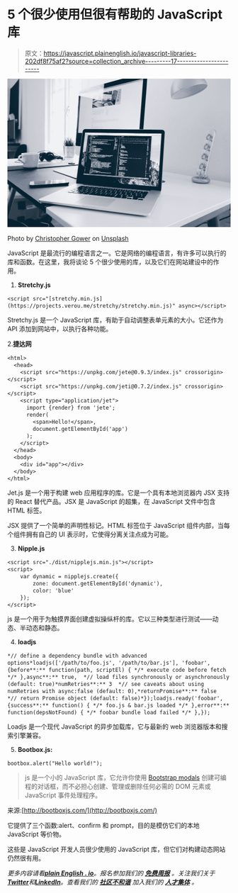 # 5 个很少使用但很有帮助的 JavaScript 库

> 原文：<https://javascript.plainenglish.io/javascript-libraries-202df8f75af2?source=collection_archive---------17----------------------->

![](img/921c088fc16321c87c34c557caad4ee8.png)

Photo by [Christopher Gower](https://unsplash.com/@cgower?utm_source=medium&utm_medium=referral) on [Unsplash](https://unsplash.com?utm_source=medium&utm_medium=referral)

JavaScript 是最流行的编程语言之一。它是网络的编程语言，有许多可以执行的库和函数。在这里，我将谈论 5 个很少使用的库，以及它们在网站建设中的作用。

1.  **Stretchy.js**

```
<script src="[stretchy.min.js](https://projects.verou.me/stretchy/stretchy.min.js)" async></script>
```

Stretchy.js 是一个 JavaScript 库，有助于自动调整表单元素的大小。它还作为 API 添加到网站中，以执行各种功能。

2.**捷达网**

```
<html>
  <head>
    <script src="https://unpkg.com/jete@0.9.3/index.js" crossorigin></script>
    <script src="https://unpkg.com/jeti@0.7.2/index.js" crossorigin></script>
    <script type="application/jet">
      import {render} from 'jete';
      render(
        <span>Hello!</span>,
        document.getElementById('app')
      );
    </script>
  </head>
  <body>
    <div id="app"></div>
  </body>
</html>
```

Jet.js 是一个用于构建 web 应用程序的库。它是一个具有本地浏览器内 JSX 支持的 React 替代产品。JSX 是 JavaScript 的超集，在 JavaScript 文件中包含 HTML 标签。

JSX 提供了一个简单的声明性标记。HTML 标签位于 JavaScript 组件内部，当每个组件拥有自己的 UI 表示时，它使得分离关注点成为可能。

3. **Nipple.js**

```
<script src="./dist/nipplejs.min.js"></script>
<script>
    var dynamic = nipplejs.create({
        zone: document.getElementById('dynamic'),
        color: 'blue'
    });
</script>
```

js 是一个用于为触摸界面创建虚拟操纵杆的库。它以三种类型进行测试——动态、半动态和静态。

4. **loadjs**

```
*// define a dependency bundle with advanced options*loadjs(['/path/to/foo.js', '/path/to/bar.js'], 'foobar', {before**:** function(path, scriptEl) { */* execute code before fetch */* },async**:** true,  *// load files synchronously or asynchronously (default: true)*numRetries**:** 3  *// see caveats about using numRetries with async:false (default: 0),*returnPromise**:** false  *// return Promise object (default: false)*});loadjs.ready('foobar', {success**:** function() { */* foo.js & bar.js loaded */* },error**:** function(depsNotFound) { */* foobar bundle load failed */* },});
```

Loadjs 是一个现代 JavaScript 的异步加载库，它与最新的 web 浏览器版本和搜索引擎兼容。

5. **Bootbox.js:**

```
bootbox.alert("Hello world!");
```

> js 是一个小的 JavaScript 库，它允许你使用 [Bootstrap modals](https://getbootstrap.com/docs/4.3/components/modal/) 创建可编程的对话框，而不必担心创建、管理或删除任何必需的 DOM 元素或 JavaScript 事件处理程序。

来源:[http://bootboxjs.com/](http://bootboxjs.com/)

它提供了三个函数:alert、confirm 和 prompt，目的是模仿它们的本地 JavaScript 等价物。

这些是 JavaScript 开发人员很少使用的 JavaScript 库，但它们对构建动态网站仍然很有用。

*更多内容请看*[***plain English . io***](https://plainenglish.io/)*。报名参加我们的* [***免费周报***](http://newsletter.plainenglish.io/) *。关注我们关于*[***Twitter***](https://twitter.com/inPlainEngHQ)*和*[***LinkedIn***](https://www.linkedin.com/company/inplainenglish/)*。查看我们的* [***社区不和谐***](https://discord.gg/GtDtUAvyhW) *加入我们的* [***人才集体***](https://inplainenglish.pallet.com/talent/welcome) *。*